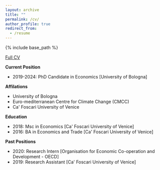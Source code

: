 ```yaml
---
layout: archive
title: ""
permalink: /cv/
author_profile: true
redirect_from:
  - /resume
---
```


{% include base_path %}

[Full CV](https://fpavanello.github.io/files/CV.pdf)

**Current Position**  
- 2019-2024: PhD Candidate in Economics \[University of Bologna\]


**Affilations**  
- University of Bologna
- Euro-mediterranean Centre for Climate Change (CMCC)
- Ca' Foscari University of Venice


**Education**  
- 2018: Msc in Economics \[Ca' Foscari University of Venice\]
- 2016: BA in Economics and Trade \[Ca' Foscari University of Venice\]


**Past Positions**  
- 2020: Research Intern \[Organisation for Economic Co-operation and Development - OECD\]
- 2019: Research Assistant \[Ca' Foscari University of Venice\]

